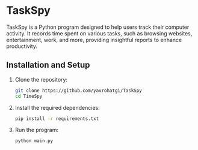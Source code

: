 # TaskSpy

TaskSpy is a Python program designed to help users track their computer activity. It records time spent on various tasks, such as browsing websites, entertainment, work, and more, providing insightful reports to enhance productivity.

## Installation and Setup

1. Clone the repository:
   ```bash
   git clone https://github.com/yavrohatgi/TaskSpy
   cd TimeSpy
   ```

2. Install the required dependencies:
   ```bash
   pip install -r requirements.txt
   ```

3. Run the program:
   ```bash
   python main.py
   ```